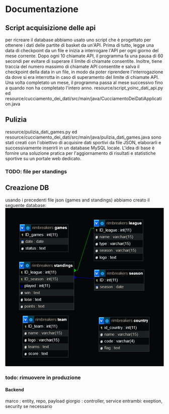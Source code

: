 # Documentazione

## Script acquisizione delle api
per ricreare il database abbiamo usato uno script che è progettato per ottenere i dati delle partite di basket da un'API. Prima di tutto, legge una data di checkpoint da un file e inizia a interrogare l'API per ogni giorno del mese corrente. Dopo ogni 10 chiamate API, il programma fa una pausa di 60 secondi per evitare di superare il limite di chiamate consentite. Inoltre, tiene traccia del numero massimo di chiamate API consentite e salva il checkpoint della data in un file, in modo da poter riprendere l'interrogazione da dove si era interrotta in caso di superamento del limite di chiamate API. Una volta completato un mese, il programma passa al mese successivo fino a quando non ha completato l'intero anno.
resource/script_yoinc_dati_api.py ed resource/cucciamento_dei_dati/src/main/java/CucciamentoDeiDatiApplication.java

## Pulizia 
resource/pulizia_dati_games.py ed resource/cucciamento_dei_dati/src/main/java/pulizia_dati_games.java sono stati creati con l'obiettivo di acquisire dati sportivi da file JSON, elaborarli e successivamente inserirli in un database MySQL locale. L'idea di base è fornire una soluzione pratica per l'aggiornamento di risultati e statistiche sportive su un portale web dedicato.
### TODO: file per standings

## Creazione DB
usando i precedenti file json (games and standings) abbiamo creato il seguente database:<br>
![DATABASE](img/1DBxapi.png)




### todo: rimuovere in produzione
#### Backend
marco :  entity, repo, payload
giorgio : controller, service
entrambi: exeption, security se necessario

